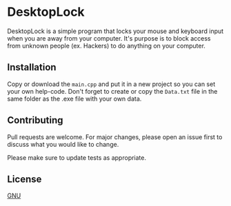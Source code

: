 # DesktopLock

DesktopLock is a simple program that locks your mouse and keyboard input when you are away from your computer. It's purpose is to block access from unknown people (ex. Hackers) to do anything on your computer.

## Installation

Copy or download the ``main.cpp`` and put it in a new project so you can set your own help-code. Don't forget to create or copy the ``Data.txt`` file in the same folder as the .exe
 file with your own data.

## Contributing
Pull requests are welcome. For major changes, please open an issue first to discuss what you would like to change.

Please make sure to update tests as appropriate.

## License
[GNU](https://choosealicense.com/licenses/gpl-3.0/)

